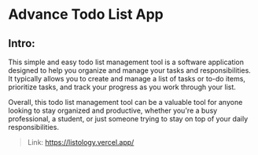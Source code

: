 # Advance Todo List App

## Intro:

This simple and easy todo list management tool is a software application designed to help you organize and manage your tasks and responsibilities. It typically allows you to create and manage a list of tasks or to-do items, prioritize tasks, and track your progress as you work through your list.

Overall, this todo list management tool can be a valuable tool for anyone looking to stay organized and productive, whether you're a busy professional, a student, or just someone trying to stay on top of your daily responsibilities.

> Link: https://listology.vercel.app/
